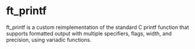# ft_printf
ft_printf is a custom reimplementation of the standard C printf function that supports formatted output with multiple specifiers, flags, width, and precision, using variadic functions.
